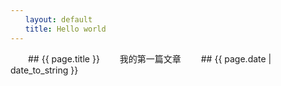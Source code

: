 ```yaml
---
　　layout: default
　　title: Hello world
---
```

　　## {{ page.title }}
　　我的第一篇文章
　　## {{ page.date | date_to_string }}